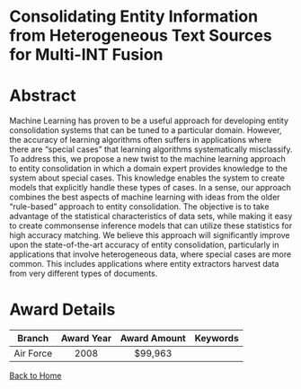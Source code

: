 
Consolidating Entity Information from Heterogeneous Text Sources for Multi-INT Fusion
=====================================================================================

# Abstract


Machine Learning has proven to be a useful approach for developing entity consolidation systems that can be tuned to a particular domain. However, the accuracy of learning algorithms often suffers in applications where there are “special cases” that learning algorithms systematically misclassify.  To address this, we propose a new twist to the machine learning approach to entity consolidation in which a domain expert provides knowledge to the system about special cases. This knowledge enables the system to create models that explicitly handle these types of cases.   In a sense, our approach combines the best aspects of machine learning with ideas from the older “rule-based” approach to entity consolidation. The objective is to take advantage of the statistical characteristics of data sets, while making it easy to create commonsense inference models that can utilize these statistics for high accuracy matching. We believe this approach will significantly improve upon the state-of-the-art accuracy of entity consolidation, particularly in applications that involve heterogeneous data, where special cases are more common. This includes applications where entity extractors harvest data from very different types of documents.  

# Award Details

|Branch|Award Year|Award Amount|Keywords|
| :---: | :---: | :---: | :---: |
|Air Force|2008|$99,963||
  
  


[Back to Home](https://github.com/chrischow/dod_sbir_awards#1305)